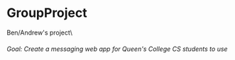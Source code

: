 # GroupProject
Ben/Andrew's project\\
###### Goal: Create a messaging web app for Queen's College CS students to use
